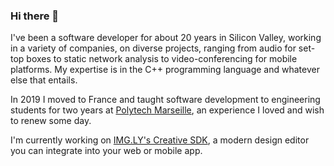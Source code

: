 ### Hi there 👋

I've been a software developer for about 20 years in Silicon Valley, working in a variety of companies, on diverse projects, ranging from audio for set-top boxes to static network analysis to video-conferencing for mobile platforms. My expertise is in the C++ programming language and whatever else that entails.

In 2019 I moved to France and taught software development to engineering students for two years at [Polytech Marseille](https://polytech.univ-amu.fr/), an experience I loved and wish to renew some day.

I'm currently working on [IMG.LY's Creative SDK](https://img.ly/creative-sdk), a modern design editor you can integrate into your web or mobile app.

